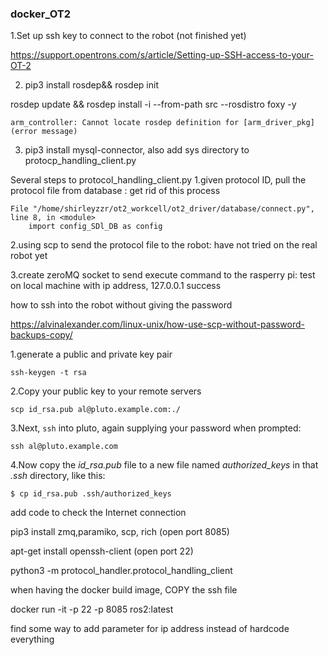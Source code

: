 ### docker_OT2

1.Set up ssh key to connect to the robot (not finished yet)

https://support.opentrons.com/s/article/Setting-up-SSH-access-to-your-OT-2

2. pip3 install rosdep&& rosdep init

rosdep update && rosdep install -i --from-path src --rosdistro foxy -y

```
arm_controller: Cannot locate rosdep definition for [arm_driver_pkg] (error message)

```

3. pip3 install mysql-connector, also add sys directory to protocp_handling_client.py

Several steps to protocol_handling_client.py
1.given protocol ID, pull the protocol file from database : get rid of this process

```
File "/home/shirleyzzr/ot2_workcell/ot2_driver/database/connect.py", line 8, in <module>
    import config_SDl_DB as config
```

2.using scp to send the protocol file to the robot: have not tried on the real robot yet

3.create zeroMQ socket to send execute command to the rasperry pi: test on local machine with ip address, 127.0.0.1 success



how to ssh into the robot without giving the password

https://alvinalexander.com/linux-unix/how-use-scp-without-password-backups-copy/

1.generate a public and private key pair

```
ssh-keygen -t rsa
```

2.Copy your public key to your remote servers

```
scp id_rsa.pub al@pluto.example.com:./
```

3.Next, `ssh` into pluto, again supplying your password when prompted:

```
ssh al@pluto.example.com
```

4.Now copy the *id_rsa.pub* file to a new file named *authorized_keys* in that *.ssh* directory, like this:

```
$ cp id_rsa.pub .ssh/authorized_keys
```



add code to check the Internet connection



pip3 install zmq,paramiko, scp, rich (open port 8085)

apt-get install openssh-client (open port 22)



python3 -m protocol_handler.protocol_handling_client



when having the docker build image, COPY the ssh file

docker run -it -p 22 -p 8085 ros2:latest



find some way to add parameter for ip address instead of hardcode everything
